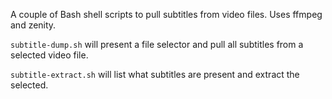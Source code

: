 A couple of Bash shell scripts to pull subtitles from video files.
Uses ffmpeg and zenity.

`subtitle-dump.sh` will present a file selector and pull all subtitles from a selected video file.

`subtitle-extract.sh` will list what subtitles are present and extract the selected.
